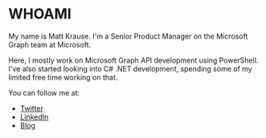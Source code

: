 # WHOAMI
My name is Matt Krause. I'm a Senior Product Manager on the Microsoft Graph team at Microsoft.

Here, I mostly work on Microsoft Graph API development using PowerShell. I've also started looking into C# .NET development, spending some of my limited free time working on that.

You can follow me at: 
- [Twitter](https://twitter.com/mattckrause)
- [LinkedIn](https://www.linkedin.com/in/matthew-krause/)
- [Blog](https://ehloexchange.com)
